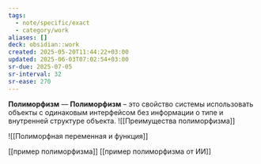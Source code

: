 ```yaml
---
tags:
  - note/specific/exact
  - category/work
aliases: []
deck: obsidian::work
created: 2025-05-20T11:44:22+03:00
updated: 2025-06-03T07:02:54+03:00
sr-due: 2025-07-05
sr-interval: 32
sr-ease: 270
---
```


**Полиморфизм**
—
**Полиморфизм** – это свойство системы использовать объекты с одинаковым интерфейсом без информации о типе и внутренней структуре объекта.
![[Преимущества полиморфизма]]

![[Полиморфная переменная и функция]]

[[пример полиморфизма]]
[[пример полиморфизма от ИИ]]
